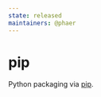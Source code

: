 ```yaml
---
state: released
maintainers: @phaer
---
```


# pip

Python packaging via [pip](https://pip.pypa.io/).
